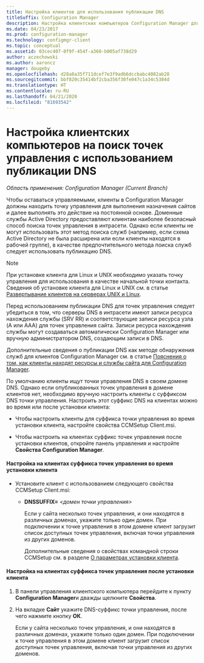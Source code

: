 ```yaml
---
title: Настройка клиентов для использования публикации DNS
titleSuffix: Configuration Manager
description: Настройка клиентских компьютеров Configuration Manager для поиска точек управления с использованием публикации DNS.
ms.date: 04/23/2017
ms.prod: configuration-manager
ms.technology: configmgr-client
ms.topic: conceptual
ms.assetid: 03cec407-0f9f-454f-a360-b005af738d29
author: aczechowski
ms.author: aaroncz
manager: dougeby
ms.openlocfilehash: d28a8a35f711dcef7e3f9adb6dccbabc4082ab28
ms.sourcegitcommit: bbf820c35414bf2cba356f30fe047c1a34c5384d
ms.translationtype: HT
ms.contentlocale: ru-RU
ms.lasthandoff: 04/21/2020
ms.locfileid: "81693542"
---
```

# <a name="configure-client-computers-to-find-management-points-by-using-dns-publishing"></a>Настройка клиентских компьютеров на поиск точек управления с использованием публикации DNS

*Область применения: Configuration Manager (Current Branch)*

Чтобы оставаться управляемыми, клиенты в Configuration Manager должны находить точку управления для выполнения назначения сайтов и далее выполнять это действие на постоянной основе. Доменные службы Active Directory предоставляют клиентам наиболее безопасный способ поиска точек управления в интрасети. Однако если клиенты не могут использовать этот метод поиска служб (например, если схема Active Directory не была расширена или если клиенты находятся в рабочей группе), в качестве предпочтительного метода поиска служб следует использовать публикацию DNS.  

> [!NOTE]  
>  При установке клиента для Linux и UNIX необходимо указать точку управления для использования в качестве начальной точки контакта. Сведения об установке клиента для Linux и UNIX см. в статье [Развертывание клиентов на серверах UNIX и Linux](../../../core/clients/deploy/deploy-clients-to-unix-and-linux-servers.md).  

 Перед использованием публикации DNS для точек управления следует убедиться в том, что серверы DNS в интрасети имеют записи ресурса нахождения службы (SRV RR) и соответствующие записи ресурса узла (A или AAA) для точек управления сайта. Записи ресурса нахождения службы могут создаваться автоматически Configuration Manager или вручную администратором DNS, создающим записи в DNS.  

 Дополнительные сведения о публикации DNS как методе обнаружения служб для клиентов Configuration Manager см. в статье [Пояснения о том, как клиенты находят ресурсы и службы сайта для Configuration Manager](../../../core/plan-design/hierarchy/understand-how-clients-find-site-resources-and-services.md).  

 По умолчанию клиенты ищут точки управления DNS в своем домене DNS. Однако если опубликованных точек управления в домене клиентов нет, необходимо вручную настроить клиенты с суффиксом DNS точки управления. Настроить этот суффикс DNS на клиентах можно во время или после установки клиента:  

-   Чтобы настроить клиенты для суффикса точки управления во время установки клиента, настройте свойства CCMSetup Client.msi.  

-   Чтобы настроить на клиентах суффикс точек управления после установки клиентов, откройте панель управления и настройте **Свойства Configuration Manager**.  

#### <a name="to-configure-clients-for-a-management-point-suffix-during-client-installation"></a>Настройка на клиентах суффикса точек управления во время установки клиента  

- Установите клиент с использованием следующего свойства CCMSetup Client.msi:  

  - **DNSSUFFIX=** *&lt;домен точки управления\>*  

     Если у сайта несколько точек управления, и они находятся в различных доменах, укажите только один домен. При подключении к точке управления в этом домене клиент загрузит список доступных точек управления, включая точки управления из других доменов.  

    Дополнительные сведения о свойствах командной строки CCMSetup см. в разделе [О параметрах установки клиента](../../../core/clients/deploy/about-client-installation-properties.md).  

#### <a name="to-configure-clients-for-a-management-point-suffix-after-client-installation"></a>Настройка на клиентах суффикса точек управления после установки клиента  

1.  В панели управления клиентского компьютера перейдите к пункту **Configuration Manager**и дважды щелкните **Свойства**.  

2.  На вкладке **Сайт** укажите DNS-суффикс точки управления, после чего нажмите кнопку **ОК**.  

     Если у сайта несколько точек управления, и они находятся в различных доменах, укажите только один домен. При подключении к точке управления в этом домене клиент загрузит список доступных точек управления, включая точки управления из других доменов.
